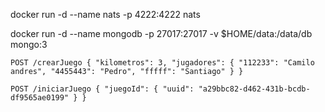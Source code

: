 
docker run -d --name nats -p 4222:4222 nats 

docker run -d --name mongodb  -p 27017:27017 -v $HOME/data:/data/db mongo:3

`
POST /crearJuego
{
    "kilometros": 3,
    "jugadores": {
        "112233": "Camilo andres",
        "4455443": "Pedro",
        "fffff": "Santiago"
    }
}
`


`
POST /iniciarJuego
{
    "juegoId": {
        "uuid": "a29bbc82-d462-431b-bcdb-df9565ae0199"
    }
}
`